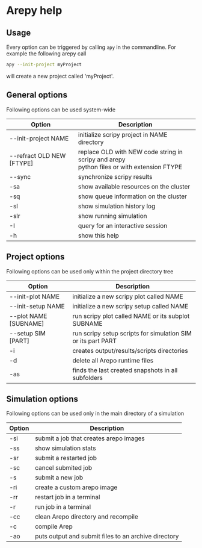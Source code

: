 # Arepy help

## Usage

Every option can be triggered by calling `apy` in the commandline.
For example the following arepy call

```bash
apy --init-project myProject
```

will create a new project called 'myProject'.

## General options

Following options can be used system-wide

| Option                       | Description                                  |
|------------------------------|----------------------------------------------|
| --init-project NAME          | initialize scripy project in NAME directory  |  
| --refract OLD NEW [FTYPE]    | replace OLD with NEW code string in scripy and arepy</br> python files or with extension FTYPE |
| --sync                       | synchronize scripy results                   |
|-sa                           | show available resources on the cluster      |
|-sq                           | show queue information on the cluster        |
|-sl                           | show simulation history log                  |
|-slr                          | show running simulation                      |
|-I                            | query for an interactive session             |
|-h                            | show this help                               |

## Project options

Following options can be used only within the project directory tree

| Option                | Description                                        |
|-----------------------|----------------------------------------------------|
| --init-plot NAME      | initialize a new scripy plot called NAME           |
| --init-setup NAME     | initialize a new scripy setup called NAME          |
| --plot NAME [SUBNAME] | run scripy plot called NAME or its subplot SUBNAME |
| --setup SIM [PART]    | run scripy setup scripts for simulation SIM or its part PART |
|-i                     | creates output/results/scripts directories         |
|-d                     | delete all Arepo runtime files                     |
|-as                    | finds the last created snapshots in all subfolders |

## Simulation options

Following options can be used only in the main directory of a simulation

| Option | Description                                          |
|--------|------------------------------------------------------|
|-si     | submit a job that creates arepo images               |
|-ss     | show simulation stats                                |
|-sr     | submit a restarted job                               |
|-sc     | cancel submited job                                  |
|-s      | submit a new job                                     |
|-ri     | create a custom arepo image                          |
|-rr     | restart job in a terminal                            |
|-r      | run job in a terminal                                |
|-cc     | clean Arepo directory and recompile                  |
|-c      | compile Arep                                         |
|-ao     | puts output and submit files to an archive directory |
